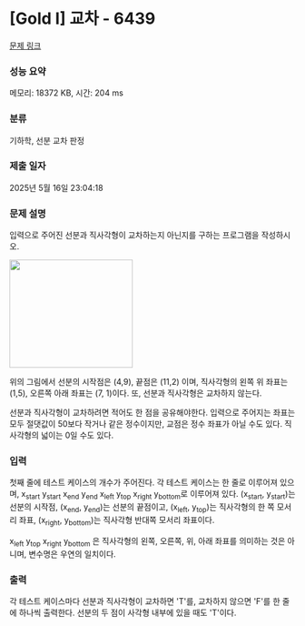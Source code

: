 # [Gold I] 교차 - 6439 

[문제 링크](https://www.acmicpc.net/problem/6439) 

### 성능 요약

메모리: 18372 KB, 시간: 204 ms

### 분류

기하학, 선분 교차 판정

### 제출 일자

2025년 5월 16일 23:04:18

### 문제 설명

<p>입력으로 주어진 선분과 직사각형이 교차하는지 아닌지를 구하는 프로그램을 작성하시오.</p>

<p><img alt="" src="https://www.acmicpc.net/upload/images2/Intersection.gif" style="height:190px; width:217px"></p>

<p>위의 그림에서 선분의 시작점은 (4,9), 끝점은 (11,2) 이며, 직사각형의 왼쪽 위 좌표는 (1,5), 오른쪽 아래 좌표는 (7, 1)이다. 또, 선분과 직사각형은 교차하지 않는다.</p>

<p>선분과 직사각형이 교차하려면 적어도 한 점을 공유해야한다. 입력으로 주어지는 좌표는 모두 절댓값이 50보다 작거나 같은 정수이지만, 교점은 정수 좌표가 아닐 수도 있다. 직사각형의 넓이는 0일 수도 있다.</p>

### 입력 

 <p>첫째 줄에 테스트 케이스의 개수가 주어진다. 각 테스트 케이스는 한 줄로 이루어져 있으며, x<sub>start</sub> y<sub>start</sub> x<sub>end</sub> y<sub>end</sub> x<sub>left</sub> y<sub>top</sub> x<sub>right</sub> y<sub>bottom</sub>로 이루어져 있다. (x<sub>start</sub>, y<sub>start</sub>)는 선분의 시작점, (x<sub>end</sub>, y<sub>end</sub>)는 선분의 끝점이고, (x<sub>left</sub>, y<sub>top</sub>)는 직사각형의 한 쪽 모서리 좌표, (x<sub>right</sub>, y<sub>bottom</sub>)는 직사각형 반대쪽 모서리 좌표이다.</p>

<p>x<sub>left</sub> y<sub>top</sub> x<sub>right</sub> y<sub>bottom</sub> 은 직사각형의 왼쪽, 오른쪽, 위, 아래 좌표를 의미하는 것은 아니며, 변수명은 우연의 일치이다.</p>

### 출력 

 <p>각 테스트 케이스마다 선분과 직사각형이 교차하면 'T'를, 교차하지 않으면 'F'를 한 줄에 하나씩 출력한다. 선분의 두 점이 사각형 내부에 있을 때도 'T'이다.</p>

